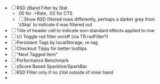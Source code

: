 
* ☐ RSD zBand Filter by Stat
  * .05 for .+Rate, .02 for CTS
  * ☐ Show RSD filtered rows differently, perhaps a darker grey from 'zSkip' to indicate it was filtered out
* ☐ Title of header cell to indicate non-standard effects applied to row
* ☐ {r} Toggle rsd filter on/off (via TR.rsdFilter?)
* ☐ Persistent Tags by localStorage, re-tag
* ☐ Checkout Tippy for better tooltips
* ☐ "Next Tagged Item"
* ☐ Performance Benchmark
* ☐ zScore Based Sparkline/SparkBar
* ☐ RSD Filter only if no zVal outside of inner band
* 
